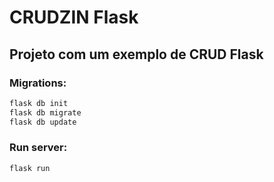 # CRUDZIN Flask

## Projeto com um exemplo de CRUD Flask

### Migrations:
```sh
flask db init
flask db migrate
flask db update
```

### Run server:
```sh
flask run
```

